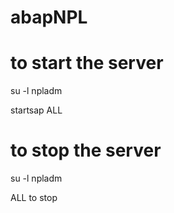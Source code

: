 # abapNPL

to start the server
=================
su -l npladm

startsap ALL

to stop the server
=================
su -l npladm 

ALL to stop
